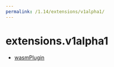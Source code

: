 ```yaml
---
permalink: /1.14/extensions/v1alpha1/
---
```


# extensions.v1alpha1



* [wasmPlugin](wasmPlugin.md)